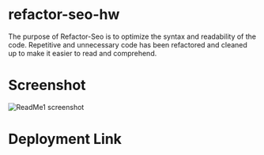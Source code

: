 # refactor-seo-hw

The purpose of Refactor-Seo is to optimize the syntax and readability of the code. Repetitive and unnecessary code has been refactored and cleaned up to make it easier to read and comprehend. 

# Screenshot

![ReadMe1 screenshot](https://user-images.githubusercontent.com/100255864/173237541-7937b1fa-42c7-4bf4-8c89-f04a6e0a627f.png)

# Deployment Link
